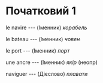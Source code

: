 # Початковий 1
le navire --- (Іменник)
*корабель*



le bateau --- (Іменник)
*човен*



le port --- (Іменник)
*порт*



une ancre --- (Іменник)
*якір* (неопр)



naviguer --- (Дієслово)
*плавати*